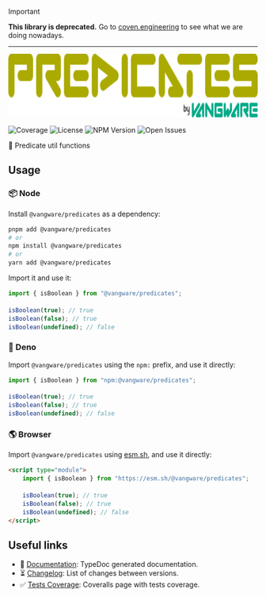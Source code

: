 > [!IMPORTANT]
>
> **This library is deprecated.** Go to [coven.engineering](https://coven.engineering) to see what we are doing nowadays.

---

<img alt="Predicates by Vangware" src="./logo.svg" height="128" />

![Coverage][coverage-badge] ![License][license-badge]
![NPM Version][npm-version-badge] ![Open Issues][open-issues-badge]

🧐 Predicate util functions

## Usage

### 📦 Node

Install `@vangware/predicates` as a dependency:

```bash
pnpm add @vangware/predicates
# or
npm install @vangware/predicates
# or
yarn add @vangware/predicates
```

Import it and use it:

```typescript
import { isBoolean } from "@vangware/predicates";

isBoolean(true); // true
isBoolean(false); // true
isBoolean(undefined); // false
```

### 🦕 Deno

Import `@vangware/predicates` using the `npm:` prefix, and use it directly:

```typescript
import { isBoolean } from "npm:@vangware/predicates";

isBoolean(true); // true
isBoolean(false); // true
isBoolean(undefined); // false
```

### 🌎 Browser

Import `@vangware/predicates` using [esm.sh][esm.sh], and use it directly:

```html
<script type="module">
	import { isBoolean } from "https://esm.sh/@vangware/predicates";

	isBoolean(true); // true
	isBoolean(false); // true
	isBoolean(undefined); // false
</script>
```

## Useful links

-   📝 [Documentation][documentation]: TypeDoc generated documentation.
-   ⏳ [Changelog][changelog]: List of changes between versions.
-   ✅ [Tests Coverage][coverage]: Coveralls page with tests coverage.

<!-- Reference -->

[changelog]: https://github.com/vangware/predicates/blob/main/CHANGELOG.md
[coverage-badge]:
	https://img.shields.io/coveralls/github/vangware/predicates.svg?style=for-the-badge&labelColor=666&color=0a8&link=https://coveralls.io/github/vangware/predicates
[coverage]: https://coveralls.io/github/vangware/predicates
[documentation]: https://predicates.vangware.com
[esm.sh]: https://esm.sh
[license-badge]:
	https://img.shields.io/npm/l/@vangware/predicates.svg?style=for-the-badge&labelColor=666&color=0a8&link=https://github.com/vangware/predicates/blob/main/LICENSE
[npm-version-badge]:
	https://img.shields.io/npm/v/@vangware/predicates.svg?style=for-the-badge&labelColor=666&color=0a8&link=https://npm.im/@vangware/predicates
[open-issues-badge]:
	https://img.shields.io/github/issues/vangware/predicates.svg?style=for-the-badge&labelColor=666&color=0a8&link=https://github.com/vangware/predicates/issues
